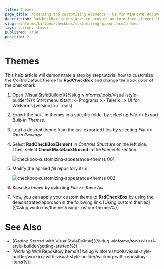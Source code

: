 ```yaml
---
title: Themes
page_title: Accessing and customizing elements - UI for WinForms Documentation
description: RadCheckBox is designed to provide an interface element that can represent an On or Off state using a check mark.
slug: winforms/buttons/checkbox/customizing-appearance/themes
tags: button, themes
published: True
position: 2 
---
```


# Themes

This help article will demonstrate a step by step tutorial how to customize the ControlDefault theme for __RadCheckBox__ and change the back color of the checkmark:

1. Open [VisualStyleBuilder]({%slug winforms/tools/visual-style-builder%}): Start menu (Start >> Programs >> Telerik >> UI for WinForms [version] >> Tools).

1. Export the built-in themes in a specific folder by selecting *File >> Export Built-in Themes*.

1. Load a desired theme from the just exported files by selecting *File >> Open Package*

1. Select __RadCheckBoxElement__ in *Controls Structure* on the left side. Then, select __CheckMarkBackGround__ in the *Elements* section.

	![checkbox-customizing-appearance-themes 001](images/checkbox-customizing-appearance-themes001.png)

1. Modify the applied *fill* repository item. 

	![checkbox-customizing-appearance-themes 002](images/checkbox-customizing-appearance-themes002.png)

1. Save the theme by selecting *File >> Save As*.

1. Now, you can apply your custom theme to __RadCheckBox__ by using the demonstrated approach in the following link: [Using custom themes]({%slug winforms/themes/using-custom-themes%})

# See Also 
* [Getting Started with VisualStyleBuilder]({%slug winforms/tools/visual-style-builder/getting-started%})
* [Working With Repository Items]({%slug winforms/tools/visual-style-builder/working-with-visual-style-builder/working-with-repository-items%})
